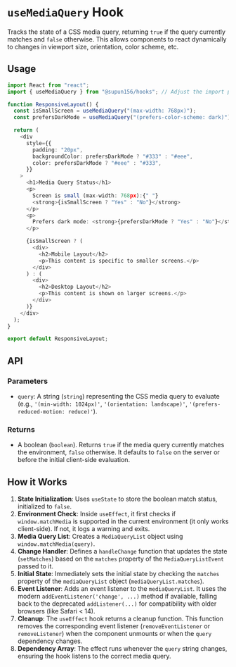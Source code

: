 # `useMediaQuery` Hook

Tracks the state of a CSS media query, returning `true` if the query currently matches and `false` otherwise. This allows components to react dynamically to changes in viewport size, orientation, color scheme, etc.

## Usage

```typescript
import React from "react";
import { useMediaQuery } from "@supun156/hooks"; // Adjust the import path as needed

function ResponsiveLayout() {
  const isSmallScreen = useMediaQuery("(max-width: 768px)");
  const prefersDarkMode = useMediaQuery("(prefers-color-scheme: dark)");

  return (
    <div
      style={{
        padding: "20px",
        backgroundColor: prefersDarkMode ? "#333" : "#eee",
        color: prefersDarkMode ? "#eee" : "#333",
      }}
    >
      <h1>Media Query Status</h1>
      <p>
        Screen is small (max-width: 768px):{" "}
        <strong>{isSmallScreen ? "Yes" : "No"}</strong>
      </p>
      <p>
        Prefers dark mode: <strong>{prefersDarkMode ? "Yes" : "No"}</strong>
      </p>

      {isSmallScreen ? (
        <div>
          <h2>Mobile Layout</h2>
          <p>This content is specific to smaller screens.</p>
        </div>
      ) : (
        <div>
          <h2>Desktop Layout</h2>
          <p>This content is shown on larger screens.</p>
        </div>
      )}
    </div>
  );
}

export default ResponsiveLayout;
```

## API

### Parameters

- `query`: A string (`string`) representing the CSS media query to evaluate (e.g., `'(min-width: 1024px)'`, `'(orientation: landscape)'`, `'(prefers-reduced-motion: reduce)'`).

### Returns

- A boolean (`boolean`). Returns `true` if the media query currently matches the environment, `false` otherwise. It defaults to `false` on the server or before the initial client-side evaluation.

## How it Works

1.  **State Initialization**: Uses `useState` to store the boolean match status, initialized to `false`.
2.  **Environment Check**: Inside `useEffect`, it first checks if `window.matchMedia` is supported in the current environment (it only works client-side). If not, it logs a warning and exits.
3.  **Media Query List**: Creates a `MediaQueryList` object using `window.matchMedia(query)`.
4.  **Change Handler**: Defines a `handleChange` function that updates the state (`setMatches`) based on the `matches` property of the `MediaQueryListEvent` passed to it.
5.  **Initial State**: Immediately sets the initial state by checking the `matches` property of the `mediaQueryList` object (`mediaQueryList.matches`).
6.  **Event Listener**: Adds an event listener to the `mediaQueryList`. It uses the modern `addEventListener('change', ...)` method if available, falling back to the deprecated `addListener(...)` for compatibility with older browsers (like Safari < 14).
7.  **Cleanup**: The `useEffect` hook returns a cleanup function. This function removes the corresponding event listener (`removeEventListener` or `removeListener`) when the component unmounts or when the `query` dependency changes.
8.  **Dependency Array**: The effect runs whenever the `query` string changes, ensuring the hook listens to the correct media query.
